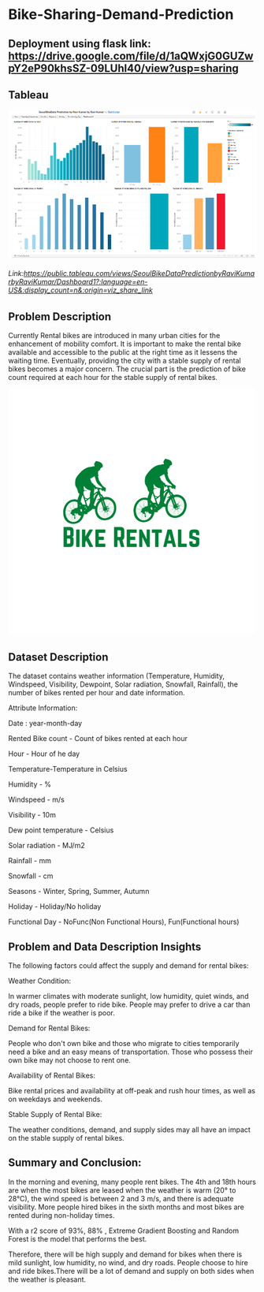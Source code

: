 # Bike-Sharing-Demand-Prediction

## Deployment using flask link: https://drive.google.com/file/d/1aQWxjG0GUZwpY2eP90khsSZ-09LUhl40/view?usp=sharing 

## Tableau
![Alt text](https://raw.githubusercontent.com/raviatkumar/Bike-Sharing-Demand-Prediction/main/Image/bike%20sharing.PNG)

###### Link:https://public.tableau.com/views/SeoulBikeDataPredictionbyRaviKumarbyRaviKumar/Dashboard1?:language=en-US&:display_count=n&:origin=viz_share_link

## Problem Description

Currently Rental bikes are introduced in many urban cities for the enhancement of mobility comfort. It is important to make the rental bike available and accessible to the public at the right time as it lessens the waiting time. Eventually, providing the city with a stable supply of rental bikes becomes a major concern. The crucial part is the prediction of bike count required at each hour for the stable supply of rental bikes.

![Alt text](https://github.com/raviatkumar/Bike-Sharing-Demand-Prediction/blob/main/Image/Bikes.png?raw=true)

## Dataset Description

The dataset contains weather information (Temperature, Humidity, Windspeed, Visibility, Dewpoint, Solar radiation, Snowfall, Rainfall), the number of bikes rented per hour and date information.

Attribute Information:

Date : year-month-day

Rented Bike count - Count of bikes rented at each hour

Hour - Hour of he day

Temperature-Temperature in Celsius

Humidity - %

Windspeed - m/s

Visibility - 10m

Dew point temperature - Celsius

Solar radiation - MJ/m2

Rainfall - mm

Snowfall - cm

Seasons - Winter, Spring, Summer, Autumn

Holiday - Holiday/No holiday

Functional Day - NoFunc(Non Functional Hours), Fun(Functional hours)
## Problem and Data Description Insights

The following factors could affect the supply and demand for rental bikes:

Weather Condition:

In warmer climates with moderate sunlight, low humidity, quiet winds, and dry roads, people prefer to ride bike. People may prefer to drive a car than ride a bike if the weather is poor.

Demand for Rental Bikes:

People who don't own bike and those who migrate to cities temporarily need a bike and an easy means of transportation. Those who possess their own bike may not choose to rent one.

Availability of Rental Bikes:

Bike rental prices and availability at off-peak and rush hour times, as well as on weekdays and weekends.

Stable Supply of Rental Bike:

The weather conditions, demand, and supply sides may all have an impact on the stable supply of rental bikes.

## Summary and Conclusion:

In the morning and evening, many people rent bikes. The 4th and 18th hours are when the most bikes are leased when the weather is warm (20° to 28°C), the wind speed is between 2 and 3 m/s, and there is adequate visibility. More people hired bikes in the sixth months and most bikes are rented during non-holiday times.

With a r2 score of 93%, 88% , Extreme Gradient Boosting and Random Forest is the model that performs the best.

Therefore, there will be high supply and demand for bikes when there is mild sunlight, low humidity, no wind, and dry roads. People choose to hire and ride bikes.There will be a lot of demand and supply on both sides when the weather is pleasant.

